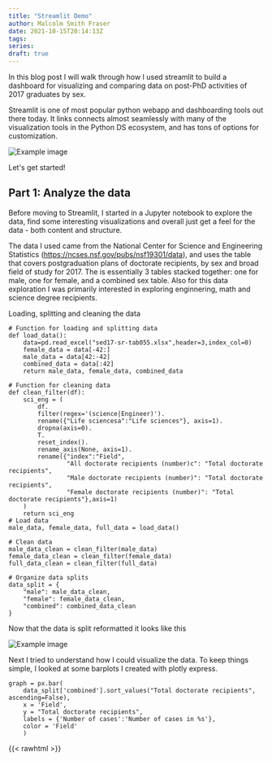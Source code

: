 ```yaml
---
title: "Streamlit Demo"
author: Malcolm Smith Fraser
date: 2021-10-15T20:14:13Z
tags:
series:
draft: true
---
```


In this blog post I will walk through how I used streamlit to build a dashboard 
for visualizing and comparing data on post-PhD activities of 2017 graduates by sex.

Streamlit is one of most popular python webapp and dashboarding tools out there today.
It links connects almost seamlessly with many of the visualization tools in the 
Python DS ecosystem, and has tons of options for customization.

![Example image](/images/streamlit-demo-fulldashboard.png)

Let's get started!

## **Part 1: Analyze the data**
Before moving to Streamlit, I started in a Jupyter notebook to explore the data, 
find some interesting visualizations and overall just get a feel for the data - 
both content and structure. 

The data I used came from the National Center for Science and Engineering Statistics 
(https://ncses.nsf.gov/pubs/nsf19301/data), and uses the table that covers
postgraduation plans of doctorate recipients, by sex and broad field of study for 2017.
The is essentially 3 tables stacked together: one for male, one for female, and 
a combined sex table. Also for this data exploration I was primarily interested 
in exploring enginnering, math and science degree recipients.

Loading, splitting and cleaning the data
```{python}
# Function for loading and splitting data
def load_data():
    data=pd.read_excel("sed17-sr-tab055.xlsx",header=3,index_col=0)
    female_data = data[-42:]
    male_data = data[42:-42]
    combined_data = data[:42]
    return male_data, female_data, combined_data
  
# Function for cleaning data
def clean_filter(df):
    sci_eng = (
        df.
        filter(regex='(science|Engineer)').
        rename({"Life sciencesa":"Life sciences"}, axis=1).
        dropna(axis=0).
        T.
        reset_index().
        rename_axis(None, axis=1).
        rename({"index":"Field",
                "All doctorate recipients (number)c": "Total doctorate recipients",
                "Male doctorate recipients (number)": "Total doctorate recipients",
                "Female doctorate recipients (number)": "Total doctorate recipients"},axis=1)
    )
    return sci_eng
# Load data
male_data, female_data, full_data = load_data()

# Clean data
male_data_clean = clean_filter(male_data)
female_data_clean = clean_filter(female_data)
full_data_clean = clean_filter(full_data)

# Organize data splits
data_split = {
    "male": male_data_clean,
    "female": female_data_clean,
    "combined": combined_data_clean
}
```

Now that the data is split reformatted it looks like this

![Example image](/images/streamlit-demo-dataframe1.png)

Next I tried to understand how I could visualize the data. To keep things simple,
I looked at some barplots I created with plotly express.
```{python}
graph = px.bar(
    data_split['combined'].sort_values("Total doctorate recipients", ascending=False), 
    x = 'Field',
    y = "Total doctorate recipients",
    labels = {'Number of cases':'Number of cases in %s'},
    color = 'Field'
    )
```

{{< rawhtml >}}
    <div id="f49aa1f2-7772-4758-b8bc-ed3fc9f18765" class="plotly-graph-div" style="height:100%; width:100%;"></div>
        <script type="text/javascript">
                
                window.PLOTLYENV=window.PLOTLYENV || {};
                    
            if (document.getElementById("f49aa1f2-7772-4758-b8bc-ed3fc9f18765")) {
                Plotly.newPlot(
                    'f49aa1f2-7772-4758-b8bc-ed3fc9f18765',
                    [{"alignmentgroup": "True", "hovertemplate": "Field=%{x}<br>Total doctorate recipients=%{y}<extra></extra>", "legendgroup": "Life sciences", "marker": {"color": "#636efa"}, "name": "Life sciences", "offsetgroup": "Life sciences", "orientation": "v", "showlegend": true, "textposition": "auto", "type": "bar", "x": ["Life sciences"], "xaxis": "x", "y": [12592.0], "yaxis": "y"}, {"alignmentgroup": "True", "hovertemplate": "Field=%{x}<br>Total doctorate recipients=%{y}<extra></extra>", "legendgroup": "Engineering", "marker": {"color": "#EF553B"}, "name": "Engineering", "offsetgroup": "Engineering", "orientation": "v", "showlegend": true, "textposition": "auto", "type": "bar", "x": ["Engineering"], "xaxis": "x", "y": [9843], "yaxis": "y"}, {"alignmentgroup": "True", "hovertemplate": "Field=%{x}<br>Total doctorate recipients=%{y}<extra></extra>", "legendgroup": "Psychology and social sciences", "marker": {"color": "#00cc96"}, "name": "Psychology and social sciences", "offsetgroup": "Psychology and social sciences", "orientation": "v", "showlegend": true, "textposition": "auto", "type": "bar", "x": ["Psychology and social sciences"], "xaxis": "x", "y": [9079], "yaxis": "y"}, {"alignmentgroup": "True", "hovertemplate": "Field=%{x}<br>Total doctorate recipients=%{y}<extra></extra>", "legendgroup": "Physical sciences and earth sciences", "marker": {"color": "#ab63fa"}, "name": "Physical sciences and earth sciences", "offsetgroup": "Physical sciences and earth sciences", "orientation": "v", "showlegend": true, "textposition": "auto", "type": "bar", "x": ["Physical sciences and earth sciences"], "xaxis": "x", "y": [6081.0], "yaxis": "y"}, {"alignmentgroup": "True", "hovertemplate": "Field=%{x}<br>Total doctorate recipients=%{y}<extra></extra>", "legendgroup": "Mathematics and computer sciences", "marker": {"color": "#FFA15A"}, "name": "Mathematics and computer sciences", "offsetgroup": "Mathematics and computer sciences", "orientation": "v", "showlegend": true, "textposition": "auto", "type": "bar", "x": ["Mathematics and computer sciences"], "xaxis": "x", "y": [3843], "yaxis": "y"}],
                    {"barmode": "relative", "legend": {"title": {"text": "Field"}, "tracegroupgap": 0}, "margin": {"t": 60}, "template": {"data": {"bar": [{"error_x": {"color": "#2a3f5f"}, "error_y": {"color": "#2a3f5f"}, "marker": {"line": {"color": "#E5ECF6", "width": 0.5}}, "type": "bar"}], "barpolar": [{"marker": {"line": {"color": "#E5ECF6", "width": 0.5}}, "type": "barpolar"}], "carpet": [{"aaxis": {"endlinecolor": "#2a3f5f", "gridcolor": "white", "linecolor": "white", "minorgridcolor": "white", "startlinecolor": "#2a3f5f"}, "baxis": {"endlinecolor": "#2a3f5f", "gridcolor": "white", "linecolor": "white", "minorgridcolor": "white", "startlinecolor": "#2a3f5f"}, "type": "carpet"}], "choropleth": [{"colorbar": {"outlinewidth": 0, "ticks": ""}, "type": "choropleth"}], "contour": [{"colorbar": {"outlinewidth": 0, "ticks": ""}, "colorscale": [[0.0, "#0d0887"], [0.1111111111111111, "#46039f"], [0.2222222222222222, "#7201a8"], [0.3333333333333333, "#9c179e"], [0.4444444444444444, "#bd3786"], [0.5555555555555556, "#d8576b"], [0.6666666666666666, "#ed7953"], [0.7777777777777778, "#fb9f3a"], [0.8888888888888888, "#fdca26"], [1.0, "#f0f921"]], "type": "contour"}], "contourcarpet": [{"colorbar": {"outlinewidth": 0, "ticks": ""}, "type": "contourcarpet"}], "heatmap": [{"colorbar": {"outlinewidth": 0, "ticks": ""}, "colorscale": [[0.0, "#0d0887"], [0.1111111111111111, "#46039f"], [0.2222222222222222, "#7201a8"], [0.3333333333333333, "#9c179e"], [0.4444444444444444, "#bd3786"], [0.5555555555555556, "#d8576b"], [0.6666666666666666, "#ed7953"], [0.7777777777777778, "#fb9f3a"], [0.8888888888888888, "#fdca26"], [1.0, "#f0f921"]], "type": "heatmap"}], "heatmapgl": [{"colorbar": {"outlinewidth": 0, "ticks": ""}, "colorscale": [[0.0, "#0d0887"], [0.1111111111111111, "#46039f"], [0.2222222222222222, "#7201a8"], [0.3333333333333333, "#9c179e"], [0.4444444444444444, "#bd3786"], [0.5555555555555556, "#d8576b"], [0.6666666666666666, "#ed7953"], [0.7777777777777778, "#fb9f3a"], [0.8888888888888888, "#fdca26"], [1.0, "#f0f921"]], "type": "heatmapgl"}], "histogram": [{"marker": {"colorbar": {"outlinewidth": 0, "ticks": ""}}, "type": "histogram"}], "histogram2d": [{"colorbar": {"outlinewidth": 0, "ticks": ""}, "colorscale": [[0.0, "#0d0887"], [0.1111111111111111, "#46039f"], [0.2222222222222222, "#7201a8"], [0.3333333333333333, "#9c179e"], [0.4444444444444444, "#bd3786"], [0.5555555555555556, "#d8576b"], [0.6666666666666666, "#ed7953"], [0.7777777777777778, "#fb9f3a"], [0.8888888888888888, "#fdca26"], [1.0, "#f0f921"]], "type": "histogram2d"}], "histogram2dcontour": [{"colorbar": {"outlinewidth": 0, "ticks": ""}, "colorscale": [[0.0, "#0d0887"], [0.1111111111111111, "#46039f"], [0.2222222222222222, "#7201a8"], [0.3333333333333333, "#9c179e"], [0.4444444444444444, "#bd3786"], [0.5555555555555556, "#d8576b"], [0.6666666666666666, "#ed7953"], [0.7777777777777778, "#fb9f3a"], [0.8888888888888888, "#fdca26"], [1.0, "#f0f921"]], "type": "histogram2dcontour"}], "mesh3d": [{"colorbar": {"outlinewidth": 0, "ticks": ""}, "type": "mesh3d"}], "parcoords": [{"line": {"colorbar": {"outlinewidth": 0, "ticks": ""}}, "type": "parcoords"}], "pie": [{"automargin": true, "type": "pie"}], "scatter": [{"marker": {"colorbar": {"outlinewidth": 0, "ticks": ""}}, "type": "scatter"}], "scatter3d": [{"line": {"colorbar": {"outlinewidth": 0, "ticks": ""}}, "marker": {"colorbar": {"outlinewidth": 0, "ticks": ""}}, "type": "scatter3d"}], "scattercarpet": [{"marker": {"colorbar": {"outlinewidth": 0, "ticks": ""}}, "type": "scattercarpet"}], "scattergeo": [{"marker": {"colorbar": {"outlinewidth": 0, "ticks": ""}}, "type": "scattergeo"}], "scattergl": [{"marker": {"colorbar": {"outlinewidth": 0, "ticks": ""}}, "type": "scattergl"}], "scattermapbox": [{"marker": {"colorbar": {"outlinewidth": 0, "ticks": ""}}, "type": "scattermapbox"}], "scatterpolar": [{"marker": {"colorbar": {"outlinewidth": 0, "ticks": ""}}, "type": "scatterpolar"}], "scatterpolargl": [{"marker": {"colorbar": {"outlinewidth": 0, "ticks": ""}}, "type": "scatterpolargl"}], "scatterternary": [{"marker": {"colorbar": {"outlinewidth": 0, "ticks": ""}}, "type": "scatterternary"}], "surface": [{"colorbar": {"outlinewidth": 0, "ticks": ""}, "colorscale": [[0.0, "#0d0887"], [0.1111111111111111, "#46039f"], [0.2222222222222222, "#7201a8"], [0.3333333333333333, "#9c179e"], [0.4444444444444444, "#bd3786"], [0.5555555555555556, "#d8576b"], [0.6666666666666666, "#ed7953"], [0.7777777777777778, "#fb9f3a"], [0.8888888888888888, "#fdca26"], [1.0, "#f0f921"]], "type": "surface"}], "table": [{"cells": {"fill": {"color": "#EBF0F8"}, "line": {"color": "white"}}, "header": {"fill": {"color": "#C8D4E3"}, "line": {"color": "white"}}, "type": "table"}]}, "layout": {"annotationdefaults": {"arrowcolor": "#2a3f5f", "arrowhead": 0, "arrowwidth": 1}, "coloraxis": {"colorbar": {"outlinewidth": 0, "ticks": ""}}, "colorscale": {"diverging": [[0, "#8e0152"], [0.1, "#c51b7d"], [0.2, "#de77ae"], [0.3, "#f1b6da"], [0.4, "#fde0ef"], [0.5, "#f7f7f7"], [0.6, "#e6f5d0"], [0.7, "#b8e186"], [0.8, "#7fbc41"], [0.9, "#4d9221"], [1, "#276419"]], "sequential": [[0.0, "#0d0887"], [0.1111111111111111, "#46039f"], [0.2222222222222222, "#7201a8"], [0.3333333333333333, "#9c179e"], [0.4444444444444444, "#bd3786"], [0.5555555555555556, "#d8576b"], [0.6666666666666666, "#ed7953"], [0.7777777777777778, "#fb9f3a"], [0.8888888888888888, "#fdca26"], [1.0, "#f0f921"]], "sequentialminus": [[0.0, "#0d0887"], [0.1111111111111111, "#46039f"], [0.2222222222222222, "#7201a8"], [0.3333333333333333, "#9c179e"], [0.4444444444444444, "#bd3786"], [0.5555555555555556, "#d8576b"], [0.6666666666666666, "#ed7953"], [0.7777777777777778, "#fb9f3a"], [0.8888888888888888, "#fdca26"], [1.0, "#f0f921"]]}, "colorway": ["#636efa", "#EF553B", "#00cc96", "#ab63fa", "#FFA15A", "#19d3f3", "#FF6692", "#B6E880", "#FF97FF", "#FECB52"], "font": {"color": "#2a3f5f"}, "geo": {"bgcolor": "white", "lakecolor": "white", "landcolor": "#E5ECF6", "showlakes": true, "showland": true, "subunitcolor": "white"}, "hoverlabel": {"align": "left"}, "hovermode": "closest", "mapbox": {"style": "light"}, "paper_bgcolor": "white", "plot_bgcolor": "#E5ECF6", "polar": {"angularaxis": {"gridcolor": "white", "linecolor": "white", "ticks": ""}, "bgcolor": "#E5ECF6", "radialaxis": {"gridcolor": "white", "linecolor": "white", "ticks": ""}}, "scene": {"xaxis": {"backgroundcolor": "#E5ECF6", "gridcolor": "white", "gridwidth": 2, "linecolor": "white", "showbackground": true, "ticks": "", "zerolinecolor": "white"}, "yaxis": {"backgroundcolor": "#E5ECF6", "gridcolor": "white", "gridwidth": 2, "linecolor": "white", "showbackground": true, "ticks": "", "zerolinecolor": "white"}, "zaxis": {"backgroundcolor": "#E5ECF6", "gridcolor": "white", "gridwidth": 2, "linecolor": "white", "showbackground": true, "ticks": "", "zerolinecolor": "white"}}, "shapedefaults": {"line": {"color": "#2a3f5f"}}, "ternary": {"aaxis": {"gridcolor": "white", "linecolor": "white", "ticks": ""}, "baxis": {"gridcolor": "white", "linecolor": "white", "ticks": ""}, "bgcolor": "#E5ECF6", "caxis": {"gridcolor": "white", "linecolor": "white", "ticks": ""}}, "title": {"x": 0.05}, "xaxis": {"automargin": true, "gridcolor": "white", "linecolor": "white", "ticks": "", "title": {"standoff": 15}, "zerolinecolor": "white", "zerolinewidth": 2}, "yaxis": {"automargin": true, "gridcolor": "white", "linecolor": "white", "ticks": "", "title": {"standoff": 15}, "zerolinecolor": "white", "zerolinewidth": 2}}}, "xaxis": {"anchor": "y", "categoryarray": ["Life sciences", "Engineering", "Psychology and social sciences", "Physical sciences and earth sciences", "Mathematics and computer sciences"], "categoryorder": "array", "domain": [0.0, 1.0], "title": {"text": "Field"}}, "yaxis": {"anchor": "x", "domain": [0.0, 1.0], "title": {"text": "Total doctorate recipients"}}},
                    {"responsive": true}
                )
            };
                
        </script>
    </div>
{{< /rawhtml >}}

Now that I have my data formatted and have the plots I want, I can start building the dashboard.

## **Part 2: Build the dashboard**

The idea for the dashboard is to have a sidebar where the user can select the
gender of the data they want to visualize as well as the variable they want to 
visualize for that gender. I also want the user to be able decide if they want to
compare the anlysis and select which sex/combined they will compare with. 
Once selected, the visualizations will be displayed in the main area, with an
option to display the raw data. Lastly, want to give the user an option to hide 
the graph.


Before we start I want to organize the data in a way that makes it easy for the
user to pic the variables to visualize. From the structure of the table, I noticed 
that the columns could be grouped into the following categories:
- Post Grad Status (#),
- Post Grad Employment Type (%)
- Post Grad Study Type (%)
- Post Grad Location (%)
along with a column for total degree recipients and a columns for the degree field.

I decided to record the splits based on the categories. The decision to do this
will become more obvious when we start building the dashboard.
```{python}
total_phd_recipients = full_data_clean.iloc[:,0:1].columns.append(full_data_clean.iloc[:,1:2].columns)
post_grad_location = full_data_clean.iloc[:,0:1].columns.append(full_data_clean.iloc[:,-12:-1].columns)
post_grad_status = full_data_clean.iloc[:,0:1].columns.append(full_data_clean.iloc[:,2:6].columns)
post_grad_study_type = full_data_clean.iloc[:,0:1].columns.append(full_data_clean.iloc[:,6:8].columns)
post_grad_employment_type = full_data_clean.iloc[:,0:1].columns.append(full_data_clean.iloc[:,8:13].columns)
```

Alright, now that that's out of the way lets get building.

### *Building the sidebar*

Create a new python file named dashboard.py and import your packeges.
```{python}
import streamlit as st
import pandas as pd
import numpy as np
import plotly.express as px
```

Setup the streamlit dashboard config, title, and headers/subheaders.
```{python}
st.set_page_config(page_title="My Dashboard",layout='wide')
st.title("**Post-PhD activities for US Science and Engineering Grads**")
st.header("Gender Level Analysis")
st.caption("Data from https://ncses.nsf.gov/pubs/nsf19301/data")
```

Then load, filter, and organize your data the exact same way as we did when analyzing the data (see above).

In the sidebar I will use select boxes for selecting the gender and category.
For selecting the individual variables within the categories in will use a radio
button widget.

```{python}
# select gender
select_gender = st.sidebar.selectbox('Select Gender',["male","female","combined"],key=1)

# select category
select_category = st.sidebar.selectbox("Analysis Category", ["Total Recipients", "Post Grad Status (#)",'Post Grad Employment Type (%)',"Post Grad Study Type (%)","Post Grad Location (%)"])

# subset data based on gender and category
select_data = data_split[select_gender][categories[select_category]]

# select variable from category
select_variable = st.sidebar.radio("Variable", select_data.drop("Field",axis=1).columns)
```

Now if you run `streamlit run dashboard.py` you should get something like this.
![Example image](/images/streamlit-demo-sidebar1.png)

We will get to the "compare" options later.

### Dashboard Body

In the body of our dashboard we add the option to view the raw data.
```{python}
if st.checkbox('Show raw data'):
    st.subheader('Raw data')
    st.dataframe(select_data)
```

Next we will add the plots - that will only show if the option to hide the graphs is not selected.
We also want to plot in two columns in case we decide to make a comparison plot.
```{python}
# Create two columns
col1, col2 = st.columns(2)

# Create "Hide Graph" option
if not st.checkbox('Hide Graph', False, key=1):
    
    # Plot title
    col1.markdown(f"### {select_variable}: {select_gender}")
    
    # Graph data with the variables selected above
    graph = px.bar(
        select_data.sort_values(select_variable, ascending=False), 
        x='Field',
        y=select_variable,
        labels={'Number of cases':'Number of cases in %s'},
        color='Field')
        
    # Optional: Adjust layout
    graph.update_layout(width=700)
    graph.layout.update(showlegend=False)
    
    # Add the plot to the streamlit dashboard in column 1
    col1.plotly_chart(graph,width=700)
```

Since we only want to compare a visualization if we already have generated a baseline one,
now is when we add the comparison information. To do this we add the following 
inside the same "Hide Graph" if statement.
```{python}
    # Create a "Compare" checkbox in the sidebar
    if st.sidebar.checkbox("Compare",True, key=2):
        
        # Select the gender to compare with and grab the data split
        select2 = st.sidebar.selectbox('Select Gender',["female","male","combined"],key=2)
        select_data2 = data_split[select2]
        
        # Graph the comparison plot
        col2.markdown(f"### {select_variable}: {select2}")
        graph2 = px.bar(
            select_data2.sort_values(select_variable, ascending=False), 
            x='Field',
            y=select_variable,
            labels={'Number of cases':'Number of cases in %s'},
            color='Field')
        graph2.layout.update(showlegend=False)
        
         # Add the plot to the streamlit dashboard in column 1
        col2.plotly_chart(graph2)  
```

The resulting dashboard should look something like this

![Example image](/images/streamlit-demo-fulldashboard.png)


I hope you found this walkthrough useful! 


